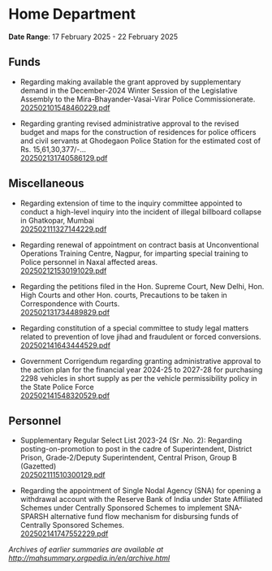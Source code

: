 # Home Department

**Date Range**: 17 February 2025 - 22 February 2025


## Funds
- Regarding making available the grant approved by supplementary demand in the December-2024 Winter Session of the Legislative Assembly to the Mira-Bhayander-Vasai-Virar Police Commissionerate.\
  [202502101548460229.pdf](https://gr.maharashtra.gov.in/Site/Upload/Government%20Resolutions/English/202502101548460229.pdf)

- Regarding granting revised administrative approval to the revised budget and maps for the construction of residences for police officers and civil servants at Ghodegaon Police Station for the estimated cost of Rs. 15,61,30,377/-...\
  [202502131740586129.pdf](https://gr.maharashtra.gov.in/Site/Upload/Government%20Resolutions/English/202502131740586129.pdf)

## Miscellaneous
- Regarding extension of time to the inquiry committee appointed to conduct a high-level inquiry into the incident of illegal billboard collapse in Ghatkopar, Mumbai\
  [202502111327144229.pdf](https://gr.maharashtra.gov.in/Site/Upload/Government%20Resolutions/English/202502111327144229.pdf)

- Regarding renewal of  appointment on contract basis at Unconventional Operations Training Centre, Nagpur, for imparting special training to Police personnel in Naxal affected areas.\
  [202502121530191029.pdf](https://gr.maharashtra.gov.in/Site/Upload/Government%20Resolutions/English/202502121530191029.pdf)

- Regarding the petitions filed in the Hon. Supreme Court, New Delhi, Hon. High Courts and other Hon. courts, Precautions to be taken in Correspondence with Courts.\
  [202502131734489829.pdf](https://gr.maharashtra.gov.in/Site/Upload/Government%20Resolutions/English/202502131734489829.pdf)

- Regarding constitution of a special committee to study legal matters related to prevention of love jihad and fraudulent or forced conversions.\
  [202502141643444529.pdf](https://gr.maharashtra.gov.in/Site/Upload/Government%20Resolutions/English/202502141643444529.pdf)

- Government Corrigendum regarding granting administrative approval to the action plan for the financial year 2024-25 to 2027-28 for purchasing 2298 vehicles in short supply as per the vehicle permissibility policy in the State Police Force\
  [202502141548320529.pdf](https://gr.maharashtra.gov.in/Site/Upload/Government%20Resolutions/English/202502141548320529.pdf)

## Personnel
- Supplementary Regular Select List 2023-24 (Sr .No. 2): Regarding posting-on-promotion to post in the cadre of Superintendent, District Prison, Grade-2/Deputy Superintendent, Central Prison, Group B (Gazetted)\
  [202502111510300129.pdf](https://gr.maharashtra.gov.in/Site/Upload/Government%20Resolutions/English/202502111510300129.pdf)

- Regarding the appointment of Single Nodal Agency (SNA) for opening a withdrawal account with the Reserve Bank of India under State Affiliated Schemes under Centrally Sponsored Schemes to implement SNA-SPARSH alternative fund flow mechanism for disbursing funds of Centrally Sponsored Schemes.\
  [202502141747552229.pdf](https://gr.maharashtra.gov.in/Site/Upload/Government%20Resolutions/English/202502141747552229.pdf)


*Archives of earlier summaries are available at http://mahsummary.orgpedia.in/en/archive.html*